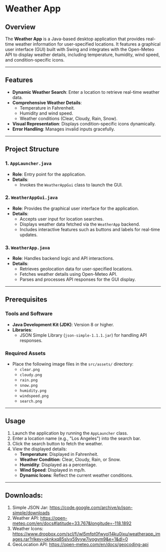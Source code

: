 # Weather App

## Overview

The **Weather App** is a Java-based desktop application that provides real-time weather information for user-specified locations. It features a graphical user interface (GUI) built with Swing and integrates with the Open-Meteo API to display weather details, including temperature, humidity, wind speed, and condition-specific icons.

---

## Features

- **Dynamic Weather Search**: Enter a location to retrieve real-time weather data.
- **Comprehensive Weather Details**:
  - Temperature in Fahrenheit.
  - Humidity and wind speed.
  - Weather conditions (Clear, Cloudy, Rain, Snow).
- **Visual Representation**: Displays condition-specific icons dynamically.
- **Error Handling**: Manages invalid inputs gracefully.

---

## Project Structure

### 1. `AppLauncher.java`
- **Role**: Entry point for the application.
- **Details**:
  - Invokes the `WeatherAppGui` class to launch the GUI.

### 2. `WeatherAppGui.java`
- **Role**: Provides the graphical user interface for the application.
- **Details**:
  - Accepts user input for location searches.
  - Displays weather data fetched via the `WeatherApp` backend.
  - Includes interactive features such as buttons and labels for real-time updates.

### 3. `WeatherApp.java`
- **Role**: Handles backend logic and API interactions.
- **Details**:
  - Retrieves geolocation data for user-specified locations.
  - Fetches weather details using Open-Meteo API.
  - Parses and processes API responses for the GUI display.

---

## Prerequisites

### Tools and Software
- **Java Development Kit (JDK)**: Version 8 or higher.
- **Libraries**:
  - JSON Simple Library (`json-simple-1.1.1.jar`) for handling API responses.

### Required Assets
- Place the following image files in the `src/assets/` directory:
  - `clear.png`
  - `cloudy.png`
  - `rain.png`
  - `snow.png`
  - `humidity.png`
  - `windspeed.png`
  - `search.png`

 ---
## Usage

1. Launch the application by running the `AppLauncher` class.
2. Enter a location name (e.g., "Los Angeles") into the search bar.
3. Click the search button to fetch the weather.
4. View the displayed details:
   - **Temperature**: Displayed in Fahrenheit.
   - **Weather Condition**: Clear, Cloudy, Rain, or Snow.
   - **Humidity**: Displayed as a percentage.
   - **Wind Speed**: Displayed in mp/h.
   - **Dynamic Icons**: Reflect the current weather conditions.

---
## Downloads:
1. Simple JSON Jar: https://code.google.com/archive/p/json-simple/downloads
2. Weather API: https://open-meteo.com/en/docs#latitude=33.767&longitude=-118.1892
3. Weather Icons: https://www.dropbox.com/scl/fi/wl5mfpt0fwyol14ku0jxu/weatherapp_images.rar?rlkey=oknkxq85slvx59yyw7iyogvm9&e=1&dl=0
4. GeoLocation API: https://open-meteo.com/en/docs/geocoding-api
